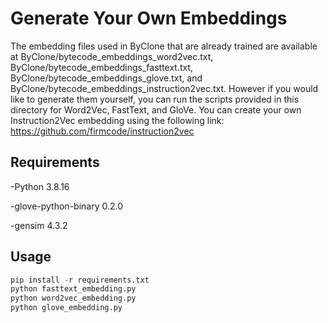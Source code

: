 # Generate Your Own Embeddings
The embedding files used in ByClone that are already trained are available at ByClone/bytecode_embeddings_word2vec.txt, ByClone/bytecode_embeddings_fasttext.txt, ByClone/bytecode_embeddings_glove.txt, and ByClone/bytecode_embeddings_instruction2vec.txt. 
However if you would like to generate them yourself, you can run the scripts provided in this directory for Word2Vec, FastText, and GloVe. You can create your own Instruction2Vec embedding using the following link: https://github.com/firmcode/instruction2vec

## Requirements

-Python 3.8.16

-glove-python-binary 0.2.0

-gensim 4.3.2

## Usage
```python
pip install -r requirements.txt
python fasttext_embedding.py
python word2vec_embedding.py
python glove_embedding.py
```
